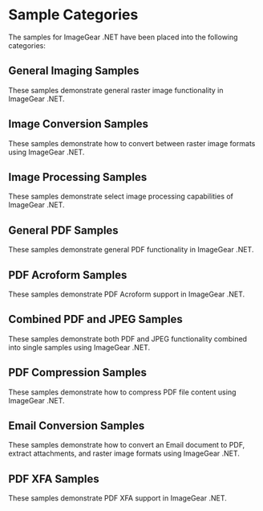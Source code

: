 # Sample Categories

The samples for ImageGear .NET have been placed into the following categories:

## General Imaging Samples

These samples demonstrate general raster image functionality in ImageGear .NET.

## Image Conversion Samples

These samples demonstrate how to convert between raster image formats using ImageGear .NET.

## Image Processing Samples

These samples demonstrate select image processing capabilities of ImageGear .NET.

## General PDF Samples

These samples demonstrate general PDF functionality in ImageGear .NET.

## PDF Acroform Samples

These samples demonstrate PDF Acroform support in ImageGear .NET.

## Combined PDF and JPEG Samples

These samples demonstrate both PDF and JPEG functionality combined into single samples using ImageGear .NET.

## PDF Compression Samples

These samples demonstrate how to compress PDF file content using ImageGear .NET.

## Email Conversion Samples

These samples demonstrate how to convert an Email document to PDF, extract attachments, and raster image formats using ImageGear .NET.

## PDF XFA Samples

These samples demonstrate PDF XFA support in ImageGear .NET.
